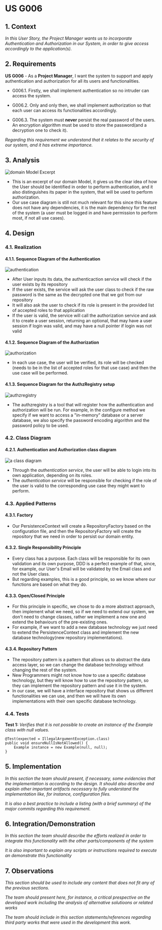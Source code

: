 # US G006

## 1. Context

*In this User Story, the Project Manager wants us to incorporate Authentication and Authorization in our System, in order to give access accordingly to the application(s).*

## 2. Requirements

**US G006** - As a **Project Manager**, I want the system to support and apply authentication and authorization for all its users and functionalities.

- G006.1. Firstly, we shall implement authentication so no intruder can access the system.

- G006.2. Only and only then, we shall implement authorization so that each user can access its functionalities accordingly.

- G006.3. The system must **never** persist the real password of the users. An encryption algorithm must be used to store the password(and a decryption one to check it).

*Regarding this requirement we understand that it relates to the security of our system, and it has extreme importance.*

## 3. Analysis

![domain Model Excerpt](Analysis/Domain_Model_Excerpt.svg)

- This is an excerpt of our domain Model, it gives us the clear idea of how the User should be identified in order to perform authentication, and it also distinguishes its paper in the system, that will be used to perform authorization.
- Our use case diagram is still not much relevant for this since this feature does not have any dependencies, it is the main dependency for the rest of the system (a user must be logged in and have permission to perform most, if not all use cases).

## 4. Design

### 4.1. Realization

#### 4.1.1. Sequence Diagram of the Authentication

![authentication](Design/AuthenticationSequenceDiagram/SD.svg)
- After User inputs its data, the authenticaction service will check if the user exists by its repository
- If the user exists, the service will ask the user class to check if the raw password is the same as the decrypted one that we got from our repository
- It will also ask the user to check if its role is present in the provided list of accepted roles to that application
- If the user is valid, the service will call the authorization service and ask it to create a user session, returning an optional, that may have a user session if login was valid, and may have a null pointer if login was not valid

#### 4.1.2. Sequence Diagram of the Authorization

![authorization](Design/AuthorizationSequenceDiagram/SD.svg)
- In each use case, the user will be verified, its role will be checked (needs to be in  the list of accepted roles for that use case) and then the use case will be performed.

#### 4.1.3. Sequence Diagram for the AuthzRegistry setup

![authzregistry](Design/AuthzRegistryConfigSequenceDiagram/SD.svg)
- The authzregistry is a tool that will register how the authentication and authorization will be run. For example, in the configure method we specify if we want to access a "in-memory" database or a server database, we also specify the password encoding algorithm and the password policy to be used.

### 4.2. Class Diagram

#### 4.2.1. Authentication and Authorization class diagram
![a class diagram](Design/Class_Diagram.svg)
- Through the *authentication service*, the user will be able to login into its own application, depending on its roles.
- The *authentication service* will be responsible for checking if the role of the user is valid to the corresponding use case they might want to perform.

### 4.3. Applied Patterns

#### 4.3.1. Factory

- Our PersistenceContext will create a RepositoryFactory based on the configuration file, and then the RepositoryFactory will create the repository that we need in order to persist our domain entity.

#### 4.3.2. Single Responsibility Principle

- Every class has a purpose. Each class will be responsible for its own validation and its own purpose, DDD is a perfect example of that, since, for example, our User's Email will be validated by the Email class and not the User class.
- But regarding examples, this is a good principle, so we know where our functions are based on what they do.

#### 4.3.3. Open/Closed Principle

- For this principle in specific, we chose to do a more abstract approach, then implement what we need, so if we need to extend our system, we don't need to change classes, rather we implement a new one and extend the behaviours of the pre-existing ones.
- For example, if we want to add a new database technology we just need to extend the PersistenceContext class and implement the new database technology(new repository implementations).

#### 4.3.4. Repository Pattern

- The repository pattern is a pattern that allows us to abstract the data access layer, so we can change the database technology without changing the rest of the system.
- New Programmers might not know how to use a specific database technology, but they will know how to use the repository pattern, so they can implement the repository pattern and use it in the system.
- In our case, we will have a interface repository that shows us different functionalities we can use, and then we will have its own implementations with their own specific database technology.

### 4.4. Tests

**Test 1:** *Verifies that it is not possible to create an instance of the Example class with null values.*

```
@Test(expected = IllegalArgumentException.class)
public void ensureNullIsNotAllowed() {
	Example instance = new Example(null, null);
}
````

## 5. Implementation

*In this section the team should present, if necessary, some evidencies that the implementation is according to the design. It should also describe and explain other important artifacts necessary to fully understand the implementation like, for instance, configuration files.*

*It is also a best practice to include a listing (with a brief summary) of the major commits regarding this requirement.*

## 6. Integration/Demonstration

*In this section the team should describe the efforts realized in order to integrate this functionality with the other parts/components of the system*

*It is also important to explain any scripts or instructions required to execute an demonstrate this functionality*

## 7. Observations

*This section should be used to include any content that does not fit any of the previous sections.*

*The team should present here, for instance, a critical prespective on the developed work including the analysis of alternative solutioons or related works*

*The team should include in this section statements/references regarding third party works that were used in the development this work.* 
